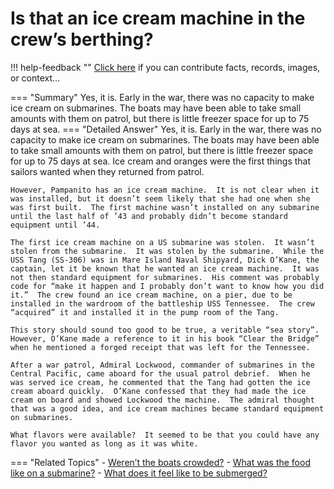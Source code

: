 # Is that an ice cream machine in the crew’s berthing?

!!! help-feedback ""
    <a href="/feedback/" data-feedback-link>Click here</a>
    if you can contribute facts, records, images, or context…

<a id="summary"></a>
=== "Summary"
    Yes, it is. Early in the war, there was no capacity to make ice cream on submarines. The boats may have been able to take small amounts with them on patrol, but there is little freezer space for up to 75 days at sea.
=== "Detailed Answer"
    Yes, it is.  Early in the war, there was no capacity to make ice cream on submarines.  The boats may have been able to take small amounts with them on patrol, but there is little freezer space for up to 75 days at sea.  Ice cream and oranges were the first things that sailors wanted when they returned from patrol.

    However, Pampanito has an ice cream machine.  It is not clear when it was installed, but it doesn’t seem likely that she had one when she was first built.  The first machine wasn’t installed on any submarine until the last half of ’43 and probably didn’t become standard equipment until ’44.

    The first ice cream machine on a US submarine was stolen.  It wasn’t stolen from the submarine.  It was stolen by the submarine.  While the USS Tang (SS-306) was in Mare Island Naval Shipyard, Dick O’Kane, the captain, let it be known that he wanted an ice cream machine.  It was not then standard equipment for submarines.  His comment was probably code for “make it happen and I probably don’t want to know how you did it.”  The crew found an ice cream machine, on a pier, due to be installed in the wardroom of the battleship USS Tennessee.  The crew “acquired” it and installed it in the pump room of the Tang.

    This story should sound too good to be true, a veritable “sea story”.  However, O’Kane made a reference to it in his book “Clear the Bridge” when he mentioned a forged receipt that was left for the Tennessee.

    After a war patrol, Admiral Lockwood, commander of submarines in the Central Pacific, came aboard for the usual patrol debrief.  When he was served ice cream, he commented that the Tang had gotten the ice cream aboard quickly.  O’Kane confessed that they had made the ice cream on board and showed Lockwood the machine.  The admiral thought that was a good idea, and ice cream machines became standard equipment on submarines.

    What flavors were available?  It seemed to be that you could have any flavor you wanted as long as it was white.
=== "Related Topics"
    - [Weren’t the boats crowded?](./werent-the-boats-crowded.md#summary)
    - [What was the food like on a submarine?](./what-was-the-food-like-on-a-submarine.md#summary)
    - [What does it feel like to be submerged?](./what-does-it-feel-like-to-be-submerged.md#summary)